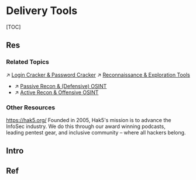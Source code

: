 # Delivery Tools

[TOC]



## Res
### Related Topics
↗ [Login Cracker & Password Cracker](../../Credentials%20&%20Password%20Related%20Tools/Login%20Cracker%20&%20Password%20Cracker/Login%20Cracker%20&%20Password%20Cracker.md)
↗ [Reconnaissance & Exploration Tools](../../Reconnaissance%20&%20Exploration%20Tools/Reconnaissance%20&%20Exploration%20Tools.md)
- ↗ [Passive Recon & (Defensive) OSINT](../../../⛈️%20Risk%20Management/🐗%20Cybersecurity%20Threats%20&%20Attacks/🛰️%20Cyber%20Threat%20Intelligence%20(CTI)%20&%20Reconnaissance/Passive%20Recon%20&%20(Defensive)%20OSINT/Passive%20Recon%20&%20(Defensive)%20OSINT.md)
- ↗ [Active Recon & Offensive OSINT](../../../⛈️%20Risk%20Management/🐗%20Cybersecurity%20Threats%20&%20Attacks/🛰️%20Cyber%20Threat%20Intelligence%20(CTI)%20&%20Reconnaissance/Active%20Recon%20&%20Offensive%20OSINT/Active%20Recon%20&%20Offensive%20OSINT.md)


### Other Resources
https://hak5.org/
Founded in 2005, Hak5's mission is to advance the InfoSec industry. We do this through our award winning podcasts, leading pentest gear, and inclusive community – where all hackers belong.



## Intro


## Ref


